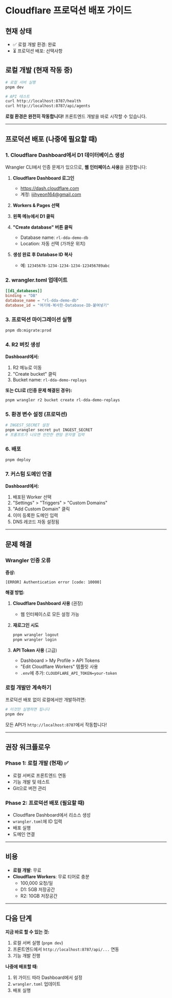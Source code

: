 # Cloudflare 프로덕션 배포 가이드

## 현재 상태
- ✅ 로컬 개발 환경: 완료
- ⏳ 프로덕션 배포: 선택사항

## 로컬 개발 (현재 작동 중)

```bash
# 로컬 서버 실행
pnpm dev

# API 테스트
curl http://localhost:8787/health
curl http://localhost:8787/api/agents
```

**로컬 환경은 완전히 작동합니다!** 프론트엔드 개발을 바로 시작할 수 있습니다.

---

## 프로덕션 배포 (나중에 필요할 때)

### 1. Cloudflare Dashboard에서 D1 데이터베이스 생성

Wrangler CLI에서 인증 문제가 있으므로, **웹 인터페이스 사용**을 권장합니다:

1. **Cloudflare Dashboard 로그인**
   - https://dash.cloudflare.com
   - 계정: ijihyeon164@gmail.com

2. **Workers & Pages 선택**

3. **왼쪽 메뉴에서 D1 클릭**

4. **"Create database" 버튼 클릭**
   - Database name: `rl-dda-demo-db`
   - Location: 자동 선택 (가까운 위치)

5. **생성 완료 후 Database ID 복사**
   - 예: `12345678-1234-1234-1234-123456789abc`

### 2. wrangler.toml 업데이트

```toml
[[d1_databases]]
binding = "DB"
database_name = "rl-dda-demo-db"
database_id = "여기에-복사한-Database-ID-붙여넣기"
```

### 3. 프로덕션 마이그레이션 실행

```bash
pnpm db:migrate:prod
```

### 4. R2 버킷 생성

**Dashboard에서:**
1. R2 메뉴로 이동
2. "Create bucket" 클릭
3. Bucket name: `rl-dda-demo-replays`

**또는 CLI로 (인증 문제 해결된 경우):**
```bash
pnpm wrangler r2 bucket create rl-dda-demo-replays
```

### 5. 환경 변수 설정 (프로덕션)

```bash
# INGEST_SECRET 설정
pnpm wrangler secret put INGEST_SECRET
# 프롬프트가 나오면 안전한 랜덤 문자열 입력
```

### 6. 배포

```bash
pnpm deploy
```

### 7. 커스텀 도메인 연결

**Dashboard에서:**
1. 배포된 Worker 선택
2. "Settings" > "Triggers" > "Custom Domains"
3. "Add Custom Domain" 클릭
4. 이미 등록한 도메인 입력
5. DNS 레코드 자동 설정됨

---

## 문제 해결

### Wrangler 인증 오류

**증상:**
```
[ERROR] Authentication error [code: 10000]
```

**해결 방법:**
1. **Cloudflare Dashboard 사용** (권장)
   - 웹 인터페이스로 모든 설정 가능

2. **재로그인 시도**
   ```bash
   pnpm wrangler logout
   pnpm wrangler login
   ```

3. **API Token 사용** (고급)
   - Dashboard > My Profile > API Tokens
   - "Edit Cloudflare Workers" 템플릿 사용
   - `.env`에 추가: `CLOUDFLARE_API_TOKEN=your-token`

### 로컬 개발만 계속하기

프로덕션 배포 없이 로컬에서만 개발하려면:

```bash
# 이것만 실행하면 됩니다
pnpm dev
```

모든 API가 `http://localhost:8787`에서 작동합니다!

---

## 권장 워크플로우

### Phase 1: 로컬 개발 (현재) ✅
- 로컬 서버로 프론트엔드 연동
- 기능 개발 및 테스트
- Git으로 버전 관리

### Phase 2: 프로덕션 배포 (필요할 때)
- Cloudflare Dashboard에서 리소스 생성
- `wrangler.toml`에 ID 입력
- 배포 실행
- 도메인 연결

---

## 비용

- **로컬 개발**: 무료
- **Cloudflare Workers**: 무료 티어로 충분
  - 100,000 요청/일
  - D1: 5GB 저장공간
  - R2: 10GB 저장공간

---

## 다음 단계

**지금 바로 할 수 있는 것:**
1. 로컬 서버 실행 (`pnpm dev`)
2. 프론트엔드에서 `http://localhost:8787/api/...` 연동
3. 기능 개발 진행

**나중에 배포할 때:**
1. 위 가이드 따라 Dashboard에서 설정
2. `wrangler.toml` 업데이트
3. 배포 실행

